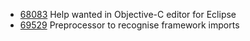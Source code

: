   * [68083](https://bugs.eclipse.org/bugs/show_bug.cgi?id=68083) Help wanted in Objective-C editor for Eclipse
  * [69529](https://bugs.eclipse.org/bugs/show_bug.cgi?id=69529) Preprocessor to recognise framework imports